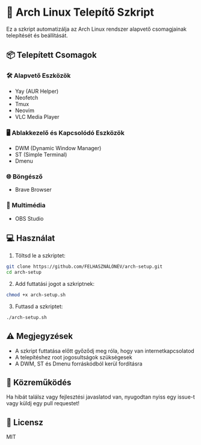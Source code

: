 # 🚀 Arch Linux Telepítő Szkript

Ez a szkript automatizálja az Arch Linux rendszer alapvető csomagjainak telepítését és beállítását.

## 📦 Telepített Csomagok

### 🛠️ Alapvető Eszközök
- Yay (AUR Helper)
- Neofetch
- Tmux
- Neovim
- VLC Media Player

### 🖥️ Ablakkezelő és Kapcsolódó Eszközök
- DWM (Dynamic Window Manager)
- ST (Simple Terminal)
- Dmenu

### 🌐 Böngésző
- Brave Browser

### 🎥 Multimédia
- OBS Studio

## 💻 Használat

1. Töltsd le a szkriptet:
```bash
git clone https://github.com/FELHASZNÁLÓNÉV/arch-setup.git
cd arch-setup
```

2. Add futtatási jogot a szkriptnek:
```bash
chmod +x arch-setup.sh
```

3. Futtasd a szkriptet:
```bash
./arch-setup.sh
```

## ⚠️ Megjegyzések
- A szkript futtatása előtt győződj meg róla, hogy van internetkapcsolatod
- A telepítéshez root jogosultságok szükségesek
- A DWM, ST és Dmenu forráskódból kerül fordításra

## 🤝 Közreműködés
Ha hibát találsz vagy fejlesztési javaslatod van, nyugodtan nyiss egy issue-t vagy küldj egy pull requestet!

## 📜 Licensz
MIT 